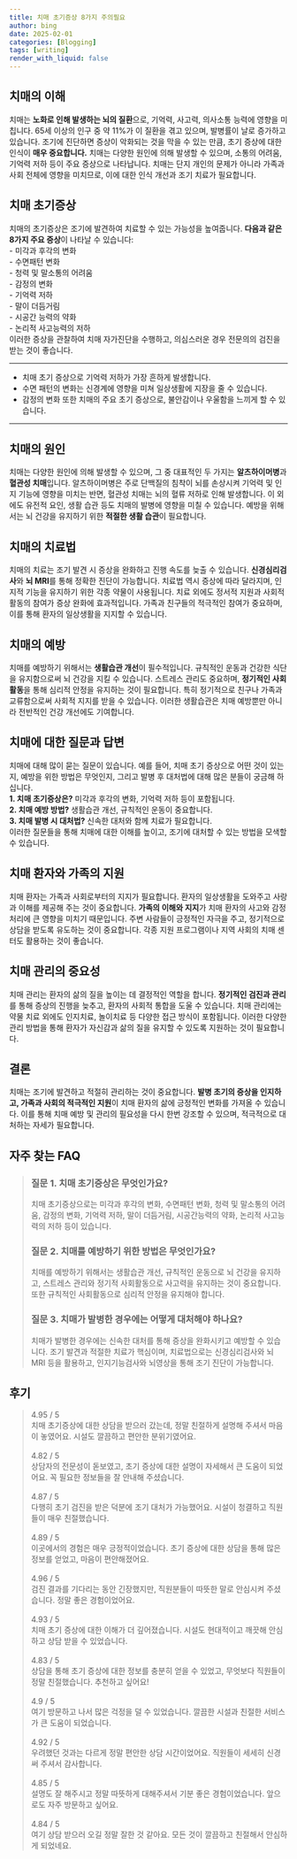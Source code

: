 ```yaml
---
title: 치매 초기증상 8가지 주의필요
author: bing
date: 2025-02-01
categories: [Blogging]
tags: [writing]
render_with_liquid: false
---
```



<h2 id='치매의 이해'>치매의 이해</h2>

<p>치매는 <b>노화로 인해 발생하는 뇌의 질환</b>으로, 기억력, 사고력, 의사소통 능력에 영향을 미칩니다. 65세 이상의 인구 중 약 11%가 이 질환을 겪고 있으며, 발병률이 날로 증가하고 있습니다. 조기에 진단하면 증상이 악화되는 것을 막을 수 있는 만큼, 초기 증상에 대한 인식이 <b>매우 중요합니다.</b> 치매는 다양한 원인에 의해 발생할 수 있으며, 소통의 어려움, 기억력 저하 등이 주요 증상으로 나타납니다. 치매는 단지 개인의 문제가 아니라 가족과 사회 전체에 영향을 미치므로, 이에 대한 인식 개선과 조기 치료가 필요합니다.</p>

<h2 id='치매 초기증상'>치매 초기증상</h2>

<p>치매의 초기증상은 조기에 발견하여 치료할 수 있는 가능성을 높여줍니다. <b>다음과 같은 8가지 주요 증상</b>이 나타날 수 있습니다: <br>
- 미각과 후각의 변화 <br>
- 수면패턴 변화 <br>
- 청력 및 말소통의 어려움 <br>
- 감정의 변화 <br>
- 기억력 저하 <br>
- 말이 더듬거림 <br>
- 시공간 능력의 약화 <br>
- 논리적 사고능력의 저하 <br>
이러한 증상을 관찰하여 치매 자가진단을 수행하고, 의심스러운 경우 전문의의 검진을 받는 것이 좋습니다.</p>

<hr />

<ul>
    <li>치매 초기 증상으로 기억력 저하가 가장 흔하게 발생합니다.</li>
    <li>수면 패턴의 변화는 신경계에 영향을 미쳐 일상생활에 지장을 줄 수 있습니다.</li>
    <li>감정의 변화 또한 치매의 주요 초기 증상으로, 불안감이나 우울함을 느끼게 할 수 있습니다.</li>
</ul>

<hr />

<h2 id='치매의 원인'>치매의 원인</h2>

<p>치매는 다양한 원인에 의해 발생할 수 있으며, 그 중 대표적인 두 가지는 <b>알츠하이머병</b>과 <b>혈관성 치매</b>입니다. 알츠하이머병은 주로 단백질의 침착이 뇌를 손상시켜 기억력 및 인지 기능에 영향을 미치는 반면, 혈관성 치매는 뇌의 혈류 저하로 인해 발생합니다. 이 외에도 유전적 요인, 생활 습관 등도 치매의 발병에 영향을 미칠 수 있습니다. 예방을 위해서는 뇌 건강을 유지하기 위한 <b>적절한 생활 습관</b>이 필요합니다.</p>

<h2 id='치매의 치료법'>치매의 치료법</h2>

<p>치매의 치료는 조기 발견 시 증상을 완화하고 진행 속도를 늦출 수 있습니다. <b>신경심리검사</b>와 <b>뇌 MRI</b>를 통해 정확한 진단이 가능합니다. 치료법 역시 증상에 따라 달라지며, 인지적 기능을 유지하기 위한 각종 약물이 사용됩니다. 치료 외에도 정서적 지원과 사회적 활동의 참여가 증상 완화에 효과적입니다. 가족과 친구들의 적극적인 참여가 중요하며, 이를 통해 환자의 일상생활을 지지할 수 있습니다.</p>

<h2 id='치매의 예방'>치매의 예방</h2>

<p>치매를 예방하기 위해서는 <b>생활습관 개선</b>이 필수적입니다. 규칙적인 운동과 건강한 식단을 유지함으로써 뇌 건강을 지킬 수 있습니다. 스트레스 관리도 중요하며, <b>정기적인 사회 활동</b>을 통해 심리적 안정을 유지하는 것이 필요합니다. 특히 정기적으로 친구나 가족과 교류함으로써 사회적 지지를 받을 수 있습니다. 이러한 생활습관은 치매 예방뿐만 아니라 전반적인 건강 개선에도 기여합니다.</p>

<h2 id='치매에 대한 질문과 답변'>치매에 대한 질문과 답변</h2>

<p>치매에 대해 많이 묻는 질문이 있습니다. 예를 들어, 치매 초기 증상으로 어떤 것이 있는지, 예방을 위한 방법은 무엇인지, 그리고 발병 후 대처법에 대해 많은 분들이 궁금해 하십니다. <br> <b>1. 치매 초기증상은?</b> 미각과 후각의 변화, 기억력 저하 등이 포함됩니다. <br> <b>2. 치매 예방 방법?</b> 생활습관 개선, 규칙적인 운동이 중요합니다. <br> <b>3. 치매 발병 시 대처법?</b> 신속한 대처와 함께 치료가 필요합니다. <br> 이러한 질문들을 통해 치매에 대한 이해를 높이고, 조기에 대처할 수 있는 방법을 모색할 수 있습니다.</p>

<h2 id='치매 환자와 가족의 지원'>치매 환자와 가족의 지원</h2>

<p>치매 환자는 가족과 사회로부터의 지지가 필요합니다. 환자의 일상생활을 도와주고 사랑과 이해를 제공해 주는 것이 중요합니다. <b>가족의 이해와 지지</b>가 치매 환자의 사고와 감정 처리에 큰 영향을 미치기 때문입니다. 주변 사람들이 긍정적인 자극을 주고, 정기적으로 상담을 받도록 유도하는 것이 중요합니다. 각종 지원 프로그램이나 지역 사회의 치매 센터도 활용하는 것이 좋습니다.</p>

<h2 id='치매 관리의 중요성'>치매 관리의 중요성</h2>

<p>치매 관리는 환자의 삶의 질을 높이는 데 결정적인 역할을 합니다. <b>정기적인 검진과 관리</b>를 통해 증상의 진행을 늦추고, 환자의 사회적 통합을 도울 수 있습니다. 치매 관리에는 약물 치료 외에도 인지치료, 놀이치료 등 다양한 접근 방식이 포함됩니다. 이러한 다양한 관리 방법을 통해 환자가 자신감과 삶의 질을 유지할 수 있도록 지원하는 것이 필요합니다.</p>

<h2 id='결론'>결론</h2>

<p>치매는 조기에 발견하고 적절히 관리하는 것이 중요합니다. <b>발병 초기의 증상을 인지하고, 가족과 사회의 적극적인 지원</b>이 치매 환자의 삶에 긍정적인 변화를 가져올 수 있습니다. 이를 통해 치매 예방 및 관리의 필요성을 다시 한번 강조할 수 있으며, 적극적으로 대처하는 자세가 필요합니다.</p>


<h2 id='자주_찾는_FAQ'>자주 찾는 FAQ</h2>
<div itemscope="" itemtype="https://schema.org/FAQPage">
<blockquote>
<div itemscope="" itemprop="mainEntity" itemtype="https://schema.org/Question">
<h3 itemprop="name">질문 1. 치매 초기증상은 무엇인가요?</h3>
<div itemscope="" itemprop="acceptedAnswer" itemtype="https://schema.org/Answer">
<span itemprop="text">
<p>치매 초기증상으로는 미각과 후각의 변화, 수면패턴 변화, 청력 및 말소통의 어려움, 감정의 변화, 기억력 저하, 말이 더듬거림, 시공간능력의 약화, 논리적 사고능력의 저하 등이 있습니다.</p>
</span>
</div>
</div>
<div itemscope="" itemprop="mainEntity" itemtype="https://schema.org/Question">
<h3 itemprop="name">질문 2. 치매를 예방하기 위한 방법은 무엇인가요?</h3>
<div itemscope="" itemprop="acceptedAnswer" itemtype="https://schema.org/Answer">
<span itemprop="text">
<p>치매를 예방하기 위해서는 생활습관 개선, 규칙적인 운동으로 뇌 건강을 유지하고, 스트레스 관리와 정기적 사회활동으로 사고력을 유지하는 것이 중요합니다. 또한 규칙적인 사회활동으로 심리적 안정을 유지해야 합니다.</p>
</span>
</div>
</div>
<div itemscope="" itemprop="mainEntity" itemtype="https://schema.org/Question">
<h3 itemprop="name">질문 3. 치매가 발병한 경우에는 어떻게 대처해야 하나요?</h3>
<div itemscope="" itemprop="acceptedAnswer" itemtype="https://schema.org/Answer">
<span itemprop="text">
<p>치매가 발병한 경우에는 신속한 대처를 통해 증상을 완화시키고 예방할 수 있습니다. 조기 발견과 적절한 치료가 핵심이며, 치료법으로는 신경심리검사와 뇌 MRI 등을 활용하고, 인지기능검사와 뇌영상을 통해 조기 진단이 가능합니다.</p>
</span>
</div>
</div>
</blockquote>
</div>
<h2 id='후기'>후기</h2>
<div itemscope itemtype="https://schema.org/Product">
  <blockquote>
  <div itemprop="review" itemscope itemtype="https://schema.org/Review">
      <div itemprop="reviewRating" itemscope itemtype="https://schema.org/Rating"> <span itemprop="ratingValue">4.95</span> / <span itemprop="bestRating">5</span> </div>
      <span itemprop="reviewBody">치매 초기증상에 대한 상담을 받으러 갔는데, 정말 친절하게 설명해 주셔서 마음이 놓였어요. 시설도 깔끔하고 편안한 분위기였어요.</span>
  </div>
  <br>
  <div itemprop="review" itemscope itemtype="https://schema.org/Review">
      <div itemprop="reviewRating" itemscope itemtype="https://schema.org/Rating"> <span itemprop="ratingValue">4.82</span> / <span itemprop="bestRating">5</span> </div>
      <span itemprop="reviewBody">상담자의 전문성이 돋보였고, 초기 증상에 대한 설명이 자세해서 큰 도움이 되었어요. 꼭 필요한 정보들을 잘 안내해 주셨습니다.</span>
  </div>
  <br>
  <div itemprop="review" itemscope itemtype="https://schema.org/Review">
      <div itemprop="reviewRating" itemscope itemtype="https://schema.org/Rating"> <span itemprop="ratingValue">4.87</span> / <span itemprop="bestRating">5</span> </div>
      <span itemprop="reviewBody">다행히 초기 검진을 받은 덕분에 조기 대처가 가능했어요. 시설이 청결하고 직원들이 매우 친절했습니다.</span>
  </div>
  <br>
  <div itemprop="review" itemscope itemtype="https://schema.org/Review">
      <div itemprop="reviewRating" itemscope itemtype="https://schema.org/Rating"> <span itemprop="ratingValue">4.89</span> / <span itemprop="bestRating">5</span> </div>
      <span itemprop="reviewBody">이곳에서의 경험은 매우 긍정적이었습니다. 초기 증상에 대한 상담을 통해 많은 정보를 얻었고, 마음이 편안해졌어요.</span>
  </div>
  <br>
  <div itemprop="review" itemscope itemtype="https://schema.org/Review">
      <div itemprop="reviewRating" itemscope itemtype="https://schema.org/Rating"> <span itemprop="ratingValue">4.96</span> / <span itemprop="bestRating">5</span> </div>
      <span itemprop="reviewBody">검진 결과를 기다리는 동안 긴장했지만, 직원분들이 따뜻한 말로 안심시켜 주셨습니다. 정말 좋은 경험이었어요.</span>
  </div>
  <br>
  <div itemprop="review" itemscope itemtype="https://schema.org/Review">
      <div itemprop="reviewRating" itemscope itemtype="https://schema.org/Rating"> <span itemprop="ratingValue">4.93</span> / <span itemprop="bestRating">5</span> </div>
      <span itemprop="reviewBody">치매 초기 증상에 대한 이해가 더 깊어졌습니다. 시설도 현대적이고 깨끗해 안심하고 상담 받을 수 있었습니다.</span>
  </div>
  <br>
  <div itemprop="review" itemscope itemtype="https://schema.org/Review">
      <div itemprop="reviewRating" itemscope itemtype="https://schema.org/Rating"> <span itemprop="ratingValue">4.83</span> / <span itemprop="bestRating">5</span> </div>
      <span itemprop="reviewBody">상담을 통해 초기 증상에 대한 정보를 충분히 얻을 수 있었고, 무엇보다 직원들이 정말 친절했습니다. 추천하고 싶어요!</span>
  </div>
  <br>
  <div itemprop="review" itemscope itemtype="https://schema.org/Review">
      <div itemprop="reviewRating" itemscope itemtype="https://schema.org/Rating"> <span itemprop="ratingValue">4.9</span> / <span itemprop="bestRating">5</span> </div>
      <span itemprop="reviewBody">여기 방문하고 나서 많은 걱정을 덜 수 있었습니다. 깔끔한 시설과 친절한 서비스가 큰 도움이 되었습니다.</span>
  </div>
  <br>
  <div itemprop="review" itemscope itemtype="https://schema.org/Review">
      <div itemprop="reviewRating" itemscope itemtype="https://schema.org/Rating"> <span itemprop="ratingValue">4.92</span> / <span itemprop="bestRating">5</span> </div>
      <span itemprop="reviewBody">우려했던 것과는 다르게 정말 편안한 상담 시간이었어요. 직원들이 세세히 신경 써 주셔서 감사합니다.</span>
  </div>
  <br>
  <div itemprop="review" itemscope itemtype="https://schema.org/Review">
      <div itemprop="reviewRating" itemscope itemtype="https://schema.org/Rating"> <span itemprop="ratingValue">4.85</span> / <span itemprop="bestRating">5</span> </div>
      <span itemprop="reviewBody">설명도 잘 해주시고 정말 따뜻하게 대해주셔서 기분 좋은 경험이었습니다. 앞으로도 자주 방문하고 싶어요.</span>
  </div>
  <br>
  <div itemprop="review" itemscope itemtype="https://schema.org/Review">
      <div itemprop="reviewRating" itemscope itemtype="https://schema.org/Rating"> <span itemprop="ratingValue">4.84</span> / <span itemprop="bestRating">5</span> </div>
      <span itemprop="reviewBody">여기 상담 받으러 오길 정말 잘한 것 같아요. 모든 것이 깔끔하고 친절해서 안심하게 되었네요.</span>
  </div>
  </blockquote>
</div>
